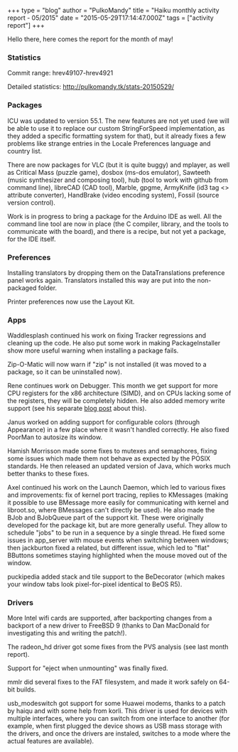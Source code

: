 +++
type = "blog"
author = "PulkoMandy"
title = "Haiku monthly activity report - 05/2015"
date = "2015-05-29T17:14:47.000Z"
tags = ["activity report"]
+++

Hello there, here comes the report for the month of may!

<h3>Statistics</h3>

Commit range: hrev49107-hrev4921

Detailed statistics: http://pulkomandy.tk/stats-20150529/
<!--more-->
<h3>Packages</h3>

ICU was updated to version 55.1. The new features are not yet used (we will be able to use it to replace our custom StringForSpeed implementation, as they added a specific formatting system for that), but it already fixes a few problems like strange entries in the Locale Preferences language and country list.

There are now packages for VLC (but it is quite buggy) and mplayer, as well as Critical Mass (puzzle game), dosbox (ms-dos emulator), Sawteeth (music synthesizer and composing tool), hub (tool to work with github from command line), libreCAD (CAD tool), Marble, gpgme, ArmyKnife (id3 tag <> attribute converter), HandBrake (video encoding system), Fossil (source version control).

Work is in progress to bring a package for the Arduino IDE as well. All the command line tool are now in place (the C compiler, library, and the tools to communicate with the board), and there is a recipe, but not yet a package, for the IDE itself.

<h3>Preferences</h3>

Installing translators by dropping them on the DataTranslations preference panel works again. Translators installed this way are put into the non-packaged folder.

Printer preferences now use the Layout Kit.

<h3>Apps</h3>

Waddlesplash continued his work on fixing Tracker regressions and cleaning up the code. He also put some work in making PackageInstaller show more useful warning when installing a package fails.

Zip-O-Matic will now warn if "zip" is not installed (it was moved to a package, so it can be uninstalled now).

Rene continues work on Debugger. This month we get support for more CPU registers for the x86 architecture (SIMD), and on CPUs lacking some of the registers, they will be completely hidden. He also added memory write support (see his separate <a href="/blog/anevilyak/2015-05-26_debugger_editing_memory">blog post</a> about this).

Janus worked on adding support for configurable colors (through Appearance) in a few place where it wasn't handled correctly. He also fixed PoorMan to autosize its window.

Hamish Morrisson made some fixes to mutexes and semaphores, fixing some issues which made them not behave as expected by the POSIX standards. He then released an updated version of Java, which works much better thanks to these fixes.

Axel continued his work on the Launch Daemon, which led to various fixes and improvements: fix of kernel port tracing, replies to KMessages (making it possible to use BMessage more easily for communicating with kernel and libroot.so, where BMessages can't directly be used). He also made the BJob and BJobQueue part of the support kit. These were originally developed for the package kit, but are more generally useful. They allow to schedule "jobs" to be run in a sequence by a single thread. He fixed some issues in app_server with mouse events when switching between windows; then jackburton fixed a related, but different issue, which led to "flat" BButtons sometimes staying highlighted when the mouse moved out of the window.

puckipedia added stack and tile support to the BeDecorator (which makes your window tabs look pixel-for-pixel identical to BeOS R5).

<h3>Drivers</h3>

More Intel wifi cards are supported, after backporting changes from a backport of a new driver to FreeBSD 9 (thanks to Dan MacDonald for investigating this and writing the patch!).

The radeon_hd driver got some fixes from the PVS analysis (see last month report).

Support for "eject when unmounting" was finally fixed.

mmlr did several fixes to the FAT filesystem, and made it work safely on 64-bit builds.

usb_modeswitch got support for some Huawei modems, thanks to a patch by haiqu and with some help from korli. This driver is used for devices with multiple interfaces, where you can switch from one interface to another (for example, when first plugged the device shows as USB mass storage with the drivers, and once the drivers are instaled, switches to a mode where the actual features are available).
